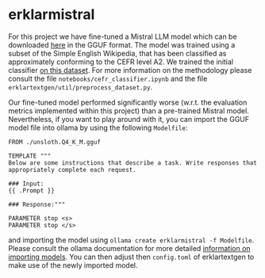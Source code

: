# erklarmistral

For this project we have fine-tuned a Mistral LLM model which can be downloaded [here](https://drive.google.com/file/d/1X1otk-6zchtARjbn5FpjChYuoTiILgav/view?usp=sharing) in the GGUF format. The model was trained using a subset of the Simple English Wikipedia, that has been classified as approximately conforming to the CEFR level A2. We trained the initial classifier [on this dataset](https://www.kaggle.com/datasets/amontgomerie/cefr-levelled-english-texts/code). For more information on the methodology please consult the file `notebooks/cefr_classifier.ipynb` and the file `erklartextgen/util/preprocess_dataset.py`.

Our fine-tuned model performed significantly worse (w.r.t. the evaluation metrics implemented within this project) than a pre-trained Mistral model. Nevertheless, if you want to play around with it, you can import the GGUF model file into ollama by using the following `Modelfile`:

```
FROM ./unsloth.Q4_K_M.gguf

TEMPLATE """
Below are some instructions that describe a task. Write responses that appropriately complete each request.

### Input:
{{ .Prompt }}

### Response:"""

PARAMETER stop <s>
PARAMETER stop </s>
```

and importing the model using `ollama create erklarmistral -f Modelfile`. Please consult the ollama documentation for more detailed [information on importing models](https://github.com/ollama/ollama/blob/main/docs/import.md). You can then adjust then `config.toml` of erklartextgen to make use of the newly imported model.

